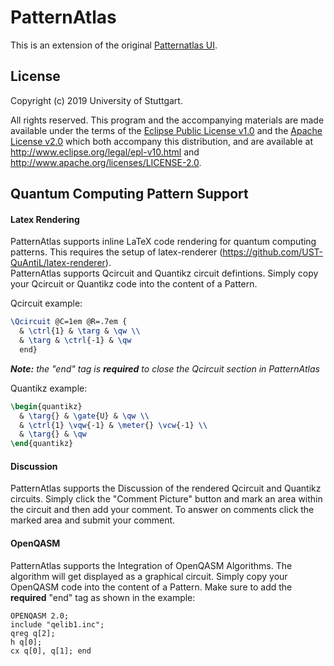 # PatternAtlas
This is an extension of the original [Patternatlas UI](https://github.com/PatternAtlas/pattern-atlas-ui).

## License

Copyright (c) 2019 University of Stuttgart.

All rights reserved. This program and the accompanying materials
are made available under the terms of the [Eclipse Public License v1.0]
and the [Apache License v2.0] which both accompany this distribution,
and are available at http://www.eclipse.org/legal/epl-v10.html
and http://www.apache.org/licenses/LICENSE-2.0.

[Apache License v2.0]: http://www.apache.org/licenses/LICENSE-2.0.html
[Eclipse Public License v1.0]: http://www.eclipse.org/legal/epl-v10.html

## Quantum Computing Pattern Support

#### Latex Rendering

PatternAtlas supports inline LaTeX code rendering for quantum computing patterns.
This requires the setup of latex-renderer (https://github.com/UST-QuAntiL/latex-renderer).  
PatternAtlas supports Qcircuit and Quantikz circuit defintions. 
Simply copy your Qcircuit or Quantikz code into the content of a Pattern.

Qcircuit example:

```latex
\Qcircuit @C=1em @R=.7em {  
  & \ctrl{1} & \targ & \qw \\  
  & \targ & \ctrl{-1} & \qw  
  end}
```

***Note:** the "end" tag is __required__ to close the Qcircuit section in PatternAtlas*    

Quantikz example:  

```latex
\begin{quantikz}
  & \targ{} & \gate{U} & \qw \\  
  & \ctrl{1} \vqw{-1} & \meter{} \vcw{-1} \\  
  & \targ{} & \qw  
\end{quantikz}  
```

#### Discussion

PatternAtlas supports the Discussion of the rendered Qcircuit and Quantikz circuits. 
Simply click the "Comment Picture" button and mark an area within the circuit and then add your comment.
To answer on comments click the marked area and submit your comment.     

#### OpenQASM

PatternAtlas supports the Integration of OpenQASM Algorithms. The algorithm will get displayed as a graphical circuit.
Simply copy your OpenQASM code into the content of a Pattern. Make sure to add the __required__ "end" tag as shown in the example:  

```OpenQASM
OPENQASM 2.0;  
include "qelib1.inc";  
qreg q[2];  
h q[0];  
cx q[0], q[1]; end        
```
